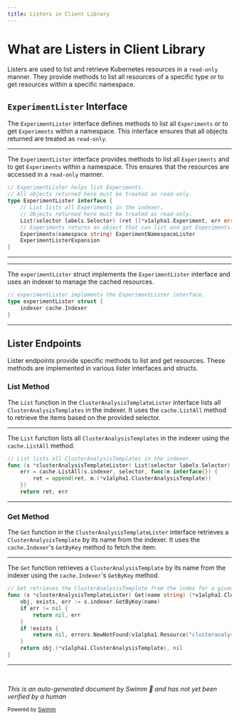 ```yaml
---
title: Listers in Client Library
---
```

# What are Listers in Client Library

Listers are used to list and retrieve Kubernetes resources in a <SwmToken path="pkg/client/listers/rollouts/v1alpha1/experiment.go" pos="29:18:20" line-data="// All objects returned here must be treated as read-only.">`read-only`</SwmToken> manner. They provide methods to list all resources of a specific type or to get resources within a specific namespace.

## <SwmToken path="pkg/client/listers/rollouts/v1alpha1/experiment.go" pos="28:2:2" line-data="// ExperimentLister helps list Experiments.">`ExperimentLister`</SwmToken> Interface

The <SwmToken path="pkg/client/listers/rollouts/v1alpha1/experiment.go" pos="28:2:2" line-data="// ExperimentLister helps list Experiments.">`ExperimentLister`</SwmToken> interface defines methods to list all <SwmToken path="pkg/client/listers/rollouts/v1alpha1/experiment.go" pos="28:8:8" line-data="// ExperimentLister helps list Experiments.">`Experiments`</SwmToken> or to get <SwmToken path="pkg/client/listers/rollouts/v1alpha1/experiment.go" pos="28:8:8" line-data="// ExperimentLister helps list Experiments.">`Experiments`</SwmToken> within a namespace. This interface ensures that all objects returned are treated as <SwmToken path="pkg/client/listers/rollouts/v1alpha1/experiment.go" pos="29:18:20" line-data="// All objects returned here must be treated as read-only.">`read-only`</SwmToken>.

<SwmSnippet path="/pkg/client/listers/rollouts/v1alpha1/experiment.go" line="28">

---

The <SwmToken path="pkg/client/listers/rollouts/v1alpha1/experiment.go" pos="28:2:2" line-data="// ExperimentLister helps list Experiments.">`ExperimentLister`</SwmToken> interface provides methods to list all <SwmToken path="pkg/client/listers/rollouts/v1alpha1/experiment.go" pos="28:8:8" line-data="// ExperimentLister helps list Experiments.">`Experiments`</SwmToken> and to get <SwmToken path="pkg/client/listers/rollouts/v1alpha1/experiment.go" pos="28:8:8" line-data="// ExperimentLister helps list Experiments.">`Experiments`</SwmToken> within a namespace. This ensures that the resources are accessed in a <SwmToken path="pkg/client/listers/rollouts/v1alpha1/experiment.go" pos="29:18:20" line-data="// All objects returned here must be treated as read-only.">`read-only`</SwmToken> manner.

```go
// ExperimentLister helps list Experiments.
// All objects returned here must be treated as read-only.
type ExperimentLister interface {
	// List lists all Experiments in the indexer.
	// Objects returned here must be treated as read-only.
	List(selector labels.Selector) (ret []*v1alpha1.Experiment, err error)
	// Experiments returns an object that can list and get Experiments.
	Experiments(namespace string) ExperimentNamespaceLister
	ExperimentListerExpansion
}
```

---

</SwmSnippet>

<SwmSnippet path="/pkg/client/listers/rollouts/v1alpha1/experiment.go" line="39">

---

The <SwmToken path="pkg/client/listers/rollouts/v1alpha1/experiment.go" pos="39:2:2" line-data="// experimentLister implements the ExperimentLister interface.">`experimentLister`</SwmToken> struct implements the <SwmToken path="pkg/client/listers/rollouts/v1alpha1/experiment.go" pos="39:8:8" line-data="// experimentLister implements the ExperimentLister interface.">`ExperimentLister`</SwmToken> interface and uses an indexer to manage the cached resources.

```go
// experimentLister implements the ExperimentLister interface.
type experimentLister struct {
	indexer cache.Indexer
}
```

---

</SwmSnippet>

## Lister Endpoints

Lister endpoints provide specific methods to list and get resources. These methods are implemented in various lister interfaces and structs.

### List Method

The `List` function in the <SwmToken path="controller/metrics/metrics.go" pos="47:1:1" line-data="	ClusterAnalysisTemplateLister rolloutlister.ClusterAnalysisTemplateLister">`ClusterAnalysisTemplateLister`</SwmToken> interface lists all <SwmToken path="pkg/client/listers/rollouts/v1alpha1/clusteranalysistemplate.go" pos="50:8:8" line-data="// List lists all ClusterAnalysisTemplates in the indexer.">`ClusterAnalysisTemplates`</SwmToken> in the indexer. It uses the <SwmToken path="pkg/client/listers/rollouts/v1alpha1/clusteranalysistemplate.go" pos="52:5:7" line-data="	err = cache.ListAll(s.indexer, selector, func(m interface{}) {">`cache.ListAll`</SwmToken> method to retrieve the items based on the provided selector.

<SwmSnippet path="/pkg/client/listers/rollouts/v1alpha1/clusteranalysistemplate.go" line="50">

---

The `List` function lists all <SwmToken path="pkg/client/listers/rollouts/v1alpha1/clusteranalysistemplate.go" pos="50:8:8" line-data="// List lists all ClusterAnalysisTemplates in the indexer.">`ClusterAnalysisTemplates`</SwmToken> in the indexer using the <SwmToken path="pkg/client/listers/rollouts/v1alpha1/clusteranalysistemplate.go" pos="52:5:7" line-data="	err = cache.ListAll(s.indexer, selector, func(m interface{}) {">`cache.ListAll`</SwmToken> method.

```go
// List lists all ClusterAnalysisTemplates in the indexer.
func (s *clusterAnalysisTemplateLister) List(selector labels.Selector) (ret []*v1alpha1.ClusterAnalysisTemplate, err error) {
	err = cache.ListAll(s.indexer, selector, func(m interface{}) {
		ret = append(ret, m.(*v1alpha1.ClusterAnalysisTemplate))
	})
	return ret, err
```

---

</SwmSnippet>

### Get Method

The <SwmToken path="pkg/client/listers/rollouts/v1alpha1/clusteranalysistemplate.go" pos="58:2:2" line-data="// Get retrieves the ClusterAnalysisTemplate from the index for a given name.">`Get`</SwmToken> function in the <SwmToken path="controller/metrics/metrics.go" pos="47:1:1" line-data="	ClusterAnalysisTemplateLister rolloutlister.ClusterAnalysisTemplateLister">`ClusterAnalysisTemplateLister`</SwmToken> interface retrieves a <SwmToken path="pkg/client/listers/rollouts/v1alpha1/clusteranalysistemplate.go" pos="51:26:26" line-data="func (s *clusterAnalysisTemplateLister) List(selector labels.Selector) (ret []*v1alpha1.ClusterAnalysisTemplate, err error) {">`ClusterAnalysisTemplate`</SwmToken> by its name from the indexer. It uses the <SwmToken path="pkg/client/listers/rollouts/v1alpha1/experiment.go" pos="41:3:5" line-data="	indexer cache.Indexer">`cache.Indexer`</SwmToken>'s <SwmToken path="pkg/client/listers/rollouts/v1alpha1/clusteranalysistemplate.go" pos="60:15:15" line-data="	obj, exists, err := s.indexer.GetByKey(name)">`GetByKey`</SwmToken> method to fetch the item.

<SwmSnippet path="/pkg/client/listers/rollouts/v1alpha1/clusteranalysistemplate.go" line="58">

---

The <SwmToken path="pkg/client/listers/rollouts/v1alpha1/clusteranalysistemplate.go" pos="58:2:2" line-data="// Get retrieves the ClusterAnalysisTemplate from the index for a given name.">`Get`</SwmToken> function retrieves a <SwmToken path="pkg/client/listers/rollouts/v1alpha1/clusteranalysistemplate.go" pos="58:8:8" line-data="// Get retrieves the ClusterAnalysisTemplate from the index for a given name.">`ClusterAnalysisTemplate`</SwmToken> by its name from the indexer using the <SwmToken path="pkg/client/listers/rollouts/v1alpha1/experiment.go" pos="41:3:5" line-data="	indexer cache.Indexer">`cache.Indexer`</SwmToken>'s <SwmToken path="pkg/client/listers/rollouts/v1alpha1/clusteranalysistemplate.go" pos="60:15:15" line-data="	obj, exists, err := s.indexer.GetByKey(name)">`GetByKey`</SwmToken> method.

```go
// Get retrieves the ClusterAnalysisTemplate from the index for a given name.
func (s *clusterAnalysisTemplateLister) Get(name string) (*v1alpha1.ClusterAnalysisTemplate, error) {
	obj, exists, err := s.indexer.GetByKey(name)
	if err != nil {
		return nil, err
	}
	if !exists {
		return nil, errors.NewNotFound(v1alpha1.Resource("clusteranalysistemplate"), name)
	}
	return obj.(*v1alpha1.ClusterAnalysisTemplate), nil
}
```

---

</SwmSnippet>

&nbsp;

*This is an auto-generated document by Swimm 🌊 and has not yet been verified by a human*

<SwmMeta version="3.0.0" repo-id="Z2l0aHViJTNBJTNBaW50dWl0LWFyZ28tcm9sbG91dHMtZGVtbyUzQSUzQVN3aW1tLURlbW8=" repo-name="intuit-argo-rollouts-demo"><sup>Powered by [Swimm](/)</sup></SwmMeta>
